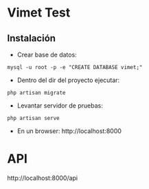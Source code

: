 # Vimet Test
## Instalación
* Crear base de datos:
```console
mysql -u root -p -e "CREATE DATABASE vimet;"
```
* Dentro del dir del proyecto ejecutar:
```console
php artisan migrate
```
* Levantar servidor de pruebas:
```console
php artisan serve
```
* En un browser: http://localhost:8000

# API
http://localhost:8000/api
